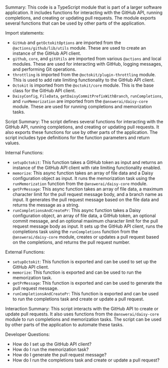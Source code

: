 Summary:
This code is a TypeScript module that is part of a larger software application. It includes functions for interacting with the GitHub API, running completions, and creating or updating pull requests. The module exports several functions that can be used by other parts of the application.

Import statements:
- `GitHub` and `getOctokitOptions` are imported from the `@actions/github/lib/utils` module. These are used to create an instance of the GitHub API client.
- `github`, `core`, and `gitUtils` are imported from various `@actions` and local modules. These are used for interacting with GitHub, logging messages, and performing Git operations.
- `throttling` is imported from the `@octokit/plugin-throttling` module. This is used to add rate limiting functionality to the GitHub API client.
- `Octokit` is imported from the `@octokit/core` module. This is the base class for the GitHub API client.
- `DaisyConfig`, `FileData`, `getDaisyCommitPrefixWithBranch`, `runCompletions`, and `runMemorization` are imported from the `@answerai/daisy-core` module. These are used for running completions and memorization tasks.

Script Summary:
The script defines several functions for interacting with the GitHub API, running completions, and creating or updating pull requests. It also exports these functions for use by other parts of the application. The script includes type definitions for the function parameters and return values.

Internal Functions:
- `setupOctokit`: This function takes a GitHub token as input and returns an instance of the GitHub API client with rate limiting functionality enabled.
- `memorize`: This async function takes an array of file data and a Daisy configuration object as input. It runs the memorization task using the `runMemorization` function from the `@answerai/daisy-core` module.
- `getPrMessage`: This async function takes an array of file data, a maximum character limit for the pull request message body, and a branch name as input. It generates the pull request message based on the file data and returns the message as a string.
- `runCompletionsAndCreatePr`: This async function takes a Daisy configuration object, an array of file data, a GitHub token, an optional commit message, and an optional maximum character limit for the pull request message body as input. It sets up the GitHub API client, runs the completions task using the `runCompletions` function from the `@answerai/daisy-core` module, creates or updates a pull request based on the completions, and returns the pull request number.

External Functions:
- `setupOctokit`: This function is exported and can be used to set up the GitHub API client.
- `memorize`: This function is exported and can be used to run the memorization task.
- `getPrMessage`: This function is exported and can be used to generate the pull request message.
- `runCompletionsAndCreatePr`: This function is exported and can be used to run the completions task and create or update a pull request.

Interaction Summary:
This script interacts with the GitHub API to create or update pull requests. It also uses functions from the `@answerai/daisy-core` module to run completions and memorization tasks. The script can be used by other parts of the application to automate these tasks.

Developer Questions:
- How do I set up the GitHub API client?
- How do I run the memorization task?
- How do I generate the pull request message?
- How do I run the completions task and create or update a pull request?